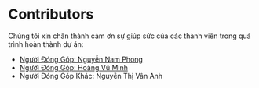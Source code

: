 # Contributors
Chúng tôi xin chân thành cảm ơn sự giúp sức của các thành viên trong quá trình hoàn thành dự án:
- [Người Đóng Góp: Nguyễn Nam Phong](https://github.com/phonk0802)
- [Người Đóng Góp: Hoàng Vũ Minh](https://github.com/vuminhoang)
- Người Đóng Góp Khác: Nguyễn Thị Vân Anh
  
